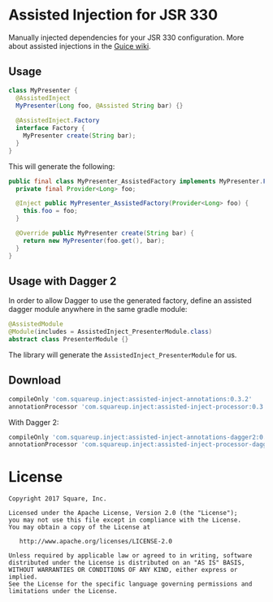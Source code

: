 Assisted Injection for JSR 330
==============================

Manually injected dependencies for your JSR 330 configuration. More about assisted injections in
the [Guice wiki](https://github.com/google/guice/wiki/AssistedInject).


Usage
-----

```java
class MyPresenter {
  @AssistedInject
  MyPresenter(Long foo, @Assisted String bar) {}
  
  @AssistedInject.Factory
  interface Factory {
    MyPresenter create(String bar);
  }
}
```

This will generate the following:

```java
public final class MyPresenter_AssistedFactory implements MyPresenter.Factory {
  private final Provider<Long> foo;

  @Inject public MyPresenter_AssistedFactory(Provider<Long> foo) {
    this.foo = foo;
  }

  @Override public MyPresenter create(String bar) {
    return new MyPresenter(foo.get(), bar);
  }
}
```


Usage with Dagger 2
-------------------

In order to allow Dagger to use the generated factory, define an assisted dagger module anywhere in
the same gradle module:

```java
@AssistedModule
@Module(includes = AssistedInject_PresenterModule.class)
abstract class PresenterModule {}
```

The library will generate the `AssistedInject_PresenterModule` for us. 


Download
--------

```groovy
compileOnly 'com.squareup.inject:assisted-inject-annotations:0.3.2'
annotationProcessor 'com.squareup.inject:assisted-inject-processor:0.3.2'
```

With Dagger 2:

```groovy
compileOnly 'com.squareup.inject:assisted-inject-annotations-dagger2:0.3.2'
annotationProcessor 'com.squareup.inject:assisted-inject-processor-dagger2:0.3.2'
```


License
=======

    Copyright 2017 Square, Inc.

    Licensed under the Apache License, Version 2.0 (the "License");
    you may not use this file except in compliance with the License.
    You may obtain a copy of the License at

       http://www.apache.org/licenses/LICENSE-2.0

    Unless required by applicable law or agreed to in writing, software
    distributed under the License is distributed on an "AS IS" BASIS,
    WITHOUT WARRANTIES OR CONDITIONS OF ANY KIND, either express or implied.
    See the License for the specific language governing permissions and
    limitations under the License.

